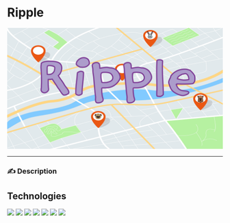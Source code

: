 # Ripple

![Ripple Logo](/assets/RippleBanner1.png)
___

### :writing_hand: Description

## Technologies 

![](https://img.shields.io/badge/OS-Linux-informational?style=plastic&logo=linux&logoColor=white&color=c4b4f4)
![](https://img.shields.io/badge/Shell-Bash/Zsh-informational?style=plastic&logo=windowsterminal&logoColor=white&color=c4b4f4)
![](https://img.shields.io/badge/Editor-VSCode-informational?style=plastic&logo=visualstudiocode&logoColor=white&color=c4b4f4)
![](https://img.shields.io/badge/Code-JavaScript-informational?style=plastic&logo=javascript&logoColor=white&color=c4b4f4)
![](https://img.shields.io/badge/<Code>-<React-Native>-informational?style=plastic&logo=react&logoColor=white&color=c4b4f4)
![](https://img.shields.io/badge/<Tools>-<Firebase%20Firestore>-informational?style=plastic&logo=firebase&logoColor=white&color=c4b4f4)
![](https://img.shields.io/badge/<Tools>-<Expo>-informational?style=plastic&logo=expo&logoColor=white&color=c4b4f4)
